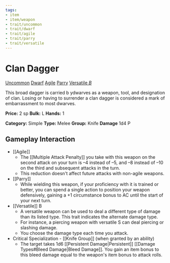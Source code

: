 ```yaml
---
tags:
- item
- item/weapon
- trait/uncommon
- trait/dwarf
- trait/agile
- trait/parry
- trait/versatile
---
```

#  Clan Dagger

[Uncommon](Uncommon.md "General Trait") [Dwarf](Dwarf.md "General Trait") [Agile](Agile.md "Weapon Trait") [Parry](Parry.md "Weapon Trait") [Versatile _B_](Versatile.md "Weapon Trait")

This broad dagger is carried b ydwarves as a weapon, tool, and designation of clan. Losing or having to surrender a clan dagger is considered a mark of embarrassment to most dwarves.

**Price:** 2 sp
**Bulk:** L
**Hands:** 1

**Category:** Simple
**Type:** Melee
**Group:** Knife
**Damage** 1d4 P

## Gameplay Interaction

- [[Agile]]
	- The [[Multiple Attack Penalty]] you take with this weapon on the second attack on your turn is –4 instead of –5, and –8 instead of –10 on the third and subsequent attacks in the turn.
	- This reduction doesn't affect future attacks with non-agile weapons.
- [[Parry]]
	- While wielding this weapon, if your proficiency with it is trained or better, you can spend a single action to position your weapon defensively, gaining a +1 circumstance bonus to AC until the start of your next turn.
- [[Versatile]] B
	- A versatile weapon can be used to deal a different type of damage than its listed type. This trait indicates the alternate damage type.
	- For instance, a piercing weapon with versatile S can deal piercing or slashing damage. 
	- You choose the damage type each time you attack.
- Critical Specialization - [[Knife Group]] (when granted by an ability)
	- The target takes 1d6 [[Persistent Damage|Persistent]] [[Damage Types#Bleed Damage|Bleed Damage]]. You gain an item bonus to this bleed damage equal to the weapon's item bonus to attack rolls.